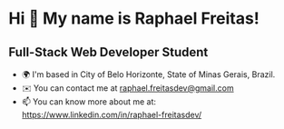 Hi 👋 My name is Raphael Freitas!
=================================

Full-Stack Web Developer Student
------------------------

* 🌍  I'm based in City of Belo Horizonte, State of Minas Gerais, Brazil.
* ✉️  You can contact me at [raphael.freitasdev@gmail.com](mailto:raphael.freitasdev@gmail.com)
* 📫  You can know more about me at: https://www.linkedin.com/in/raphael-freitasdev/

<!--
**RSFreitas1991/RSFreitas1991** is a ✨ _special_ ✨ repository because its `README.md` (this file) appears on your GitHub profile.

Here are some ideas to get you started:

- 🔭 I’m currently working on ...
- 🌱 I’m currently learning ...
- 👯 I’m looking to collaborate on ...
- 🤔 I’m looking for help with ...
- 💬 Ask me about ...
- 📫 How to reach me: ...
- 😄 Pronouns: ...
- ⚡ Fun fact: ...
-->
